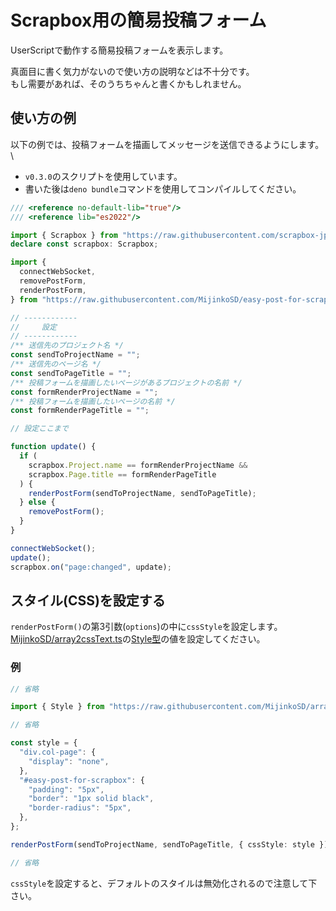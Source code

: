 # Scrapbox用の簡易投稿フォーム
UserScriptで動作する簡易投稿フォームを表示します。

真面目に書く気力がないので使い方の説明などは不十分です。 \
もし需要があれば、そのうちちゃんと書くかもしれません。

## 使い方の例
以下の例では、投稿フォームを描画してメッセージを送信できるようにします。 \
- `v0.3.0`のスクリプトを使用しています。
- 書いた後は`deno bundle`コマンドを使用してコンパイルしてください。
```ts
/// <reference no-default-lib="true"/>
/// <reference lib="es2022"/>

import { Scrapbox } from "https://raw.githubusercontent.com/scrapbox-jp/types/0.3.6/userscript.ts";
declare const scrapbox: Scrapbox;

import {
  connectWebSocket,
  removePostForm,
  renderPostForm,
} from "https://raw.githubusercontent.com/MijinkoSD/easy-post-for-scrapbox/v0.3.0/mod.ts";

// ------------
//     設定
// ------------
/** 送信先のプロジェクト名 */
const sendToProjectName = "";
/** 送信先のページ名 */
const sendToPageTitle = "";
/** 投稿フォームを描画したいページがあるプロジェクトの名前 */
const formRenderProjectName = "";
/** 投稿フォームを描画したいページの名前 */
const formRenderPageTitle = "";

// 設定ここまで

function update() {
  if (
    scrapbox.Project.name == formRenderProjectName &&
    scrapbox.Page.title == formRenderPageTitle
  ) {
    renderPostForm(sendToProjectName, sendToPageTitle);
  } else {
    removePostForm();
  }
}

connectWebSocket();
update();
scrapbox.on("page:changed", update);
```

## スタイル(CSS)を設定する
`renderPostForm()`の第3引数(`options`)の中に`cssStyle`を設定します。 \
[MijinkoSD/array2cssText.ts](https://github.com/MijinkoSD/array2cssText.ts)の[Style型](https://doc.deno.land/https://raw.githubusercontent.com/MijinkoSD/array2cssText.ts/v1.0.0/array2cssText.ts/~/Style)の値を設定してください。

### 例
```ts
// 省略

import { Style } from "https://raw.githubusercontent.com/MijinkoSD/array2cssText.ts/v1.0.0/array2cssText.ts";

// 省略

const style = {
  "div.col-page": {
    "display": "none",
  },
  "#easy-post-for-scrapbox": {
    "padding": "5px",
    "border": "1px solid black",
    "border-radius": "5px",
  },
};

renderPostForm(sendToProjectName, sendToPageTitle, { cssStyle: style });

// 省略
```

`cssStyle`を設定すると、デフォルトのスタイルは無効化されるので注意して下さい。
